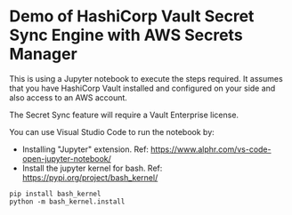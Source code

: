 # Demo of HashiCorp Vault Secret Sync Engine with AWS Secrets Manager
This is using a Jupyter notebook to execute the steps required.
It assumes that you have HashiCorp Vault installed and configured on your side and also access to an AWS account.

The Secret Sync feature will require a Vault Enterprise license.

You can use Visual Studio Code to run the notebook by:
- Installing "Jupyter" extension. Ref: https://www.alphr.com/vs-code-open-jupyter-notebook/
- Install the jupyter kernel for bash. Ref: https://pypi.org/project/bash_kernel/
```shell
pip install bash_kernel
python -m bash_kernel.install
```
